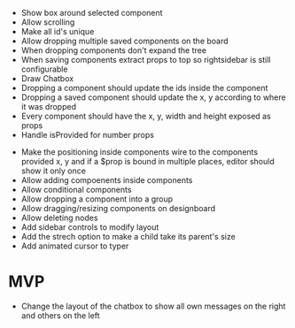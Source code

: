- Show box around selected component
- Allow scrolling
- Make all id's unique
- Allow dropping multiple saved components on the board
- When dropping components don't expand the tree
- When saving components extract props to top so rightsidebar is still configurable
- Draw Chatbox
- Dropping a component should update the ids inside the component
- Dropping a saved component should update the x, y according to where it was dropped
- Every component should have the x, y, width and height exposed as props
- Handle isProvided for number props
+ Make the positioning inside components wire to the components provided x, y and if a $prop is bound in multiple places, editor should show it only once
+ Allow adding compoenents inside components
+ Allow conditional components
+ Allow dropping a component into a group
+ Allow dragging/resizing components on designboard 
+ Allow deleting nodes
+ Add sidebar controls to modify layout
+ Add the strech option to make a child take its parent's size
+ Add animated cursor to typer

MVP
===
+ Change the layout of the chatbox to show all own messages on the right and others on the left